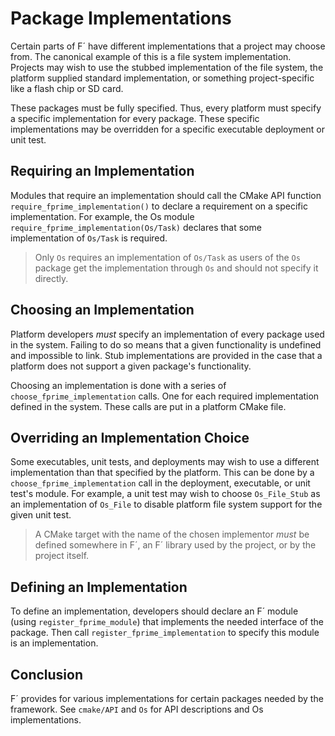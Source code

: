 # Package Implementations

Certain parts of F´ have different implementations that a project may choose from.  The canonical example of this is a file system implementation. Projects may wish to use the stubbed implementation of the file system, the platform supplied standard implementation, or something project-specific like a flash chip or SD card.

These packages must be fully specified. Thus, every platform must specify a specific implementation for every package. These specific implementations may be overridden for a specific executable deployment or unit test.

## Requiring an Implementation

Modules that require an implementation should call the CMake API function `require_fprime_implementation()` to declare a requirement on a specific implementation. For example, the Os module `require_fprime_implementation(Os/Task)` declares that some implementation of `Os/Task` is required.

> Only `Os` requires an implementation of `Os/Task` as users of the `Os` package get the implementation through `Os` and should not specify it directly.

## Choosing an Implementation

Platform developers *must* specify an implementation of every package used in the system. Failing to do so means that a given functionality is undefined and impossible to link.  Stub implementations are provided in the case that a platform does not support a given package's functionality.

Choosing an implementation is done with a series of `choose_fprime_implementation` calls. One for each required implementation defined in the system.  These calls are put in a platform CMake file.

## Overriding an Implementation Choice

Some executables, unit tests, and deployments may wish to use a different implementation than that specified by the platform. This can be done by a `choose_fprime_implementation` call in the deployment, executable, or unit test's module. For example, a unit test may wish to choose `Os_File_Stub` as an implementation of `Os_File` to disable platform file system support for the given unit test.

> A CMake target with the name of the chosen implementor *must* be defined somewhere in F´, an F´ library used by the project, or by the project itself.

## Defining an Implementation

To define an implementation, developers should declare an F´ module (using `register_fprime_module`) that implements the needed interface of the package.  Then call `register_fprime_implementation` to specify this module is an implementation.

## Conclusion

F´ provides for various implementations for certain packages needed by the framework.  See `cmake/API` and `Os` for API descriptions and Os implementations.
